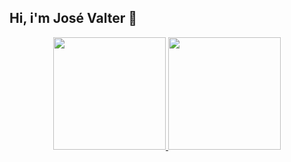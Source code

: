 ## Hi, i'm José Valter 👋

<div align="center">
  <a href="https://github.com/josevaltersilvacarneiro">
  <img height="180em" src="https://github-readme-stats.vercel.app/api?username=josevaltersilvacarneiro&show_icons=true&theme=dracula&include_all_commits=true&count_private=true"/>
  <img height="180em" src="https://github-readme-stats.vercel.app/api/top-langs/?username=josevaltersilvacarneiro&layout=compact&langs_count=7&theme=dracula"/>
</div>

<!--
**josevaltersilvacarneiro/josevaltersilvacarneiro** is a ✨ _special_ ✨ repository because its `README.md` (this file) appears on your GitHub profile.

Here are some ideas to get you started:

- 🔭 I’m currently working on ...
- 🌱 I’m currently learning ...
- 👯 I’m looking to collaborate on ...
- 🤔 I’m looking for help with ...
- 💬 Ask me about ...
- 📫 How to reach me: ...
- 😄 Pronouns: ...
- ⚡ Fun fact: ...
-->
